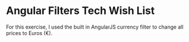 Angular Filters Tech Wish List
=================================
For this exercise, I used the built in AngularJS currency filter to change all prices to Euros (€).